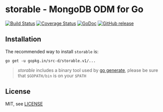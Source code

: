 storable - MongoDB ODM for Go
=============================
[![Build Status](https://travis-ci.org/src-d/storable.png?branch=master)](https://travis-ci.org/src-d/storable) [![Coverage Status](https://coveralls.io/repos/src-d/storable/badge.svg?branch=master)](https://coveralls.io/r/src-d/storable?branch=master) [![GoDoc](http://godoc.org/gopkg.in/src-d/storable.v1?status.png)](http://godoc.org/gopkg.in/src-d/storable.v1) [![GitHub release](https://img.shields.io/github/release/src-d/storable.svg)](https://github.com/src-d/storable/releases)

Installation
------------

The recommended way to install `storable` is:

```
go get -u gopkg.in/src-d/storable.v1/...
```

> *storable* includes a binary tool used by [go generate](http://blog.golang.org/generate),
please be sure that `$GOPATH/bin` is on your `$PATH`


License
-------

MIT, see [LICENSE](LICENSE)
